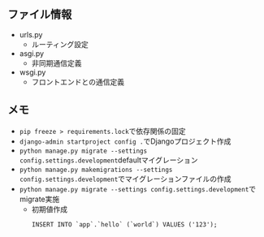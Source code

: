 ## ファイル情報
- urls.py
    - ルーティング設定
- asgi.py
    - 非同期通信定義
- wsgi.py
    - フロントエンドとの通信定義

## メモ
- `pip freeze > requirements.lock`で依存関係の固定
- `django-admin startproject config .`でDjangoプロジェクト作成
- `python manage.py migrate --settings config.settings.development`defaultマイグレーション
- `python manage.py makemigrations --settings config.settings.development`でマイグレーションファイルの作成
- `python manage.py migrate --settings config.settings.development`でmigrate実施
    - 初期値作成
        ```
        INSERT INTO `app`.`hello` (`world`) VALUES ('123');
        ```
